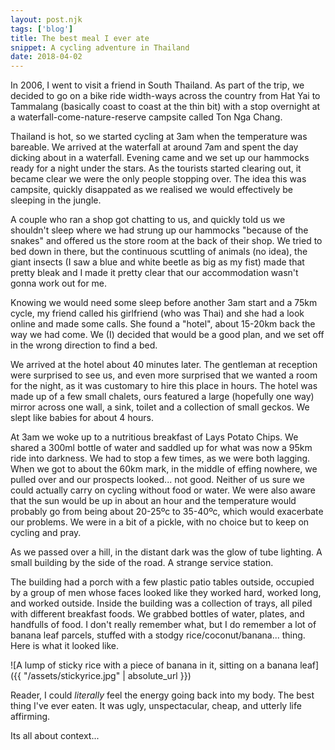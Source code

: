 ```yaml
---
layout: post.njk
tags: ['blog']
title: The best meal I ever ate
snippet: A cycling adventure in Thailand
date: 2018-04-02
---
```


In 2006, I went to visit a friend in South Thailand. As part of the trip, we
decided to go on a bike ride width-ways across the country from Hat Yai to
Tammalang (basically coast to coast at the thin bit) with a stop overnight at a
waterfall-come-nature-reserve campsite called Ton Nga Chang.

Thailand is hot, so we started cycling at 3am when the temperature was bareable.
We arrived at the waterfall at around 7am and spent the day dicking about in a
waterfall. Evening came and we set up our hammocks ready for a night under the
stars. As the tourists started clearing out, it became clear we were the only
people stopping over. The idea this was campsite, quickly disappated as we
realised we would effectively be sleeping in the jungle.

A couple who ran a shop got chatting to us, and quickly told us we shouldn't
sleep where we had strung up our hammocks "because of the snakes" and offered us
the store room at the back of their shop. We tried to bed down in there, but the
continuous scuttling of animals (no idea), the giant insects (I saw a blue and
white beetle as big as my fist) made that pretty bleak and I made it pretty
clear that our accommodation wasn't gonna work out for me.

Knowing we would need some sleep before another 3am start and a 75km cycle, my
friend called his girlfriend (who was Thai) and she had a look online and made
some calls. She found a "hotel", about 15-20km back the way we had come. We (I)
decided that would be a good plan, and we set off in the wrong direction to find
a bed.

We arrived at the hotel about 40 minutes later. The gentleman at reception were
surprised to see us, and even more surprised that we wanted a room for the
night, as it was customary to hire this place in hours. The hotel was made up of
a few small chalets, ours featured a large (hopefully one way) mirror across one
wall, a sink, toilet and a collection of small geckos. We slept like babies for
about 4 hours.

At 3am we woke up to a nutritious breakfast of Lays Potato Chips. We shared a
300ml bottle of water and saddled up for what was now a 95km ride into darkness.
We had to stop a few times, as we were both lagging. When we got to about the
60km mark, in the middle of effing nowhere, we pulled over and our prospects looked...
not good. Neither of us sure we could actually carry on cycling without food or
water. We were also aware that the sun would be up in about an hour and the
temperature would probably go from being about 20-25ºc to 35-40ºc, which would
exacerbate our problems. We were in a bit of a pickle, with no choice but to
keep on cycling and pray.

As we passed over a hill, in the distant dark was the glow of tube lighting. A
small building by the side of the road. A strange service
station.

The building had a porch with a few plastic patio tables outside, occupied by a
group of men whose faces looked like they worked hard, worked long, and worked outside.
Inside the building was a collection of trays, all piled with different
breakfast foods. We grabbed bottles of water, plates, and handfulls
of food. I don't really remember what, but I do
remember a lot of banana leaf parcels, stuffed with a stodgy
rice/coconut/banana... thing. Here is what it looked like.

![A lump of sticky rice with a piece of banana in it, sitting on a banana leaf]({{ "/assets/stickyrice.jpg" | absolute_url }})

Reader, I could *literally* feel the energy going back into
my body. The best thing I've ever eaten. It was ugly,
unspectacular, cheap, and utterly life affirming.

Its all about context...
